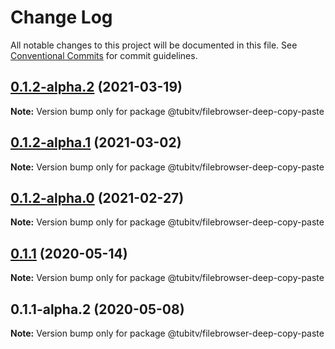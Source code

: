 # Change Log

All notable changes to this project will be documented in this file.
See [Conventional Commits](https://conventionalcommits.org) for commit guidelines.

## [0.1.2-alpha.2](https://github.com/Tubitv/jupyterlab-extensions/compare/@tubitv/filebrowser-deep-copy-paste@0.1.2-alpha.0...@tubitv/filebrowser-deep-copy-paste@0.1.2-alpha.2) (2021-03-19)

**Note:** Version bump only for package @tubitv/filebrowser-deep-copy-paste





## [0.1.2-alpha.1](https://github.com/Tubitv/jupyterlab-extensions/compare/@tubitv/filebrowser-deep-copy-paste@0.1.2-alpha.0...@tubitv/filebrowser-deep-copy-paste@0.1.2-alpha.1) (2021-03-02)

**Note:** Version bump only for package @tubitv/filebrowser-deep-copy-paste





## [0.1.2-alpha.0](https://github.com/Tubitv/jupyterlab-extensions/compare/@tubitv/filebrowser-deep-copy-paste@0.1.1...@tubitv/filebrowser-deep-copy-paste@0.1.2-alpha.0) (2021-02-27)

**Note:** Version bump only for package @tubitv/filebrowser-deep-copy-paste





## [0.1.1](https://github.com/Tubitv/jupyterlab-extensions/compare/@tubitv/filebrowser-deep-copy-paste@0.1.1-alpha.2...@tubitv/filebrowser-deep-copy-paste@0.1.1) (2020-05-14)

**Note:** Version bump only for package @tubitv/filebrowser-deep-copy-paste





## 0.1.1-alpha.2 (2020-05-08)

**Note:** Version bump only for package @tubitv/filebrowser-deep-copy-paste
